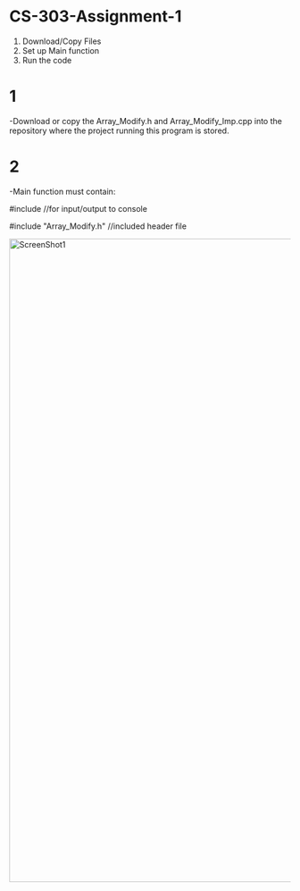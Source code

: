 # CS-303-Assignment-1

1. Download/Copy Files
2. Set up Main function
3. Run the code


# 1
-Download or copy the Array_Modify.h and Array_Modify_Imp.cpp into the repository where the project running this program is stored.

# 2
-Main function must contain:

#include <iostream>      //for input/output to console

#include "Array_Modify.h" //included header file  



<img width="1152" alt="ScreenShot1" src="https://github.com/user-attachments/assets/a8fe6124-4e57-4424-b45a-99c1b7ce0006">
